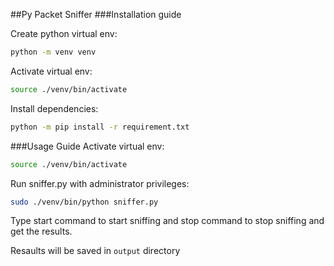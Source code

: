 ##Py Packet Sniffer
###Installation guide

Create python virtual env:

```bash
python -m venv venv
``` 

Activate virtual env:

```bash
source ./venv/bin/activate
```

Install dependencies:

```bash
python -m pip install -r requirement.txt
```

###Usage Guide
Activate virtual env:

```bash
source ./venv/bin/activate
```

Run sniffer.py with administrator privileges:

```bash
sudo ./venv/bin/python sniffer.py
```
Type start command to start sniffing and stop command to stop sniffing and get the results.

Resaults will be saved in ```output``` directory